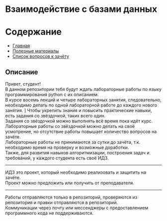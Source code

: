 # Взаимодействие с базами данных  

# Содержание  
* [Главная](https://github.com/Ravino/itmo_blind-programming__database/blob/master/README.md)
* [Полезные материалы](https://github.com/Ravino/itmo_blind-programming__database/blob/master/sources.md)
* [Список вопросов к зачёту](https://github.com/Ravino/itmo_blind-programming__database/blob/master/questions.md)


## Описание  
Привет, студент!  
В данном репозитории тебя будут ждать лабораторные работы по языку программирования python с их описанием.   
В курсе восемь лекций и четыре лабораторных занятия, следовательно, необходимо делать по одной лабораторной работе до каждого нового занятия. ]
Чтобы укрепить знания и повысить практические навыки, есть задания со звёздочкой, таких всего один. \
Задания со звёздочкой можно выполнять всё время пока идёт курс. Лабораторные работы со звёздочкой можно делать на своё усмотрение, но отсутствие работы повышает количество вопросов на зачёте. \
Лабораторные работы не принимаются за сутки до зачёта, т.к. необходимо время на проверку и возможные доработки. \
Также, для развития навыков алгоритмизации, построения задач и требований, у каждого студента есть своё ИДЗ.

***
ИДЗ это проект, который необходимо реализовать и защитить на зачёте. \
Проект можно предложить или получить от преподавателя.

***
Работы отправляются только в репозиторий, проверяются из репозитория и правки отправляются в репозиторий. \
Коммуникации через почту или мессенджеры с предоставлением программного кода не поддерживаются.



